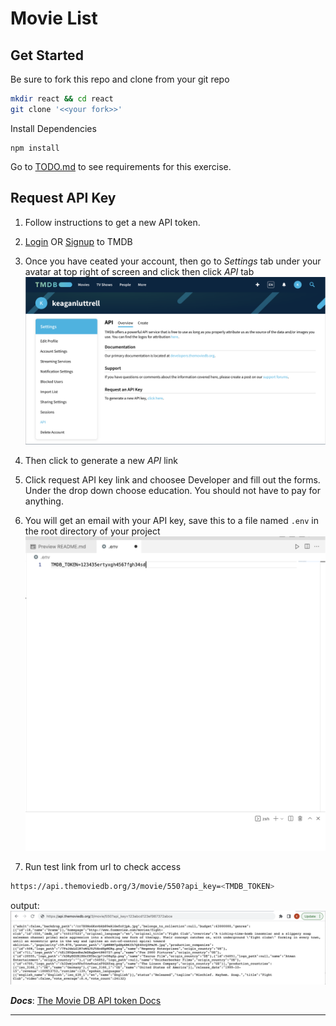 # Movie List

## Get Started

Be sure to fork this repo and clone from your git repo
```bash
mkdir react && cd react
git clone '<<your fork>>'
```
Install Dependencies
```
npm install
```

Go to [TODO.md](TODO.md) to see requirements for this exercise.

## Request API Key

1. Follow instructions to get a new API token.

2. [Login](https://www.themoviedb.org/login) OR
[Signup](https://www.themoviedb.org/signup) to TMDB

3. Once you have ceated your account, then go to _Settings_ tab under your avatar at top right of screen and click then click _API_ tab
![API request!](public/images/api_request.png "Api request")

4. Then click to generate a new _API_ link

5. Click request API key link and choosee Developer and fill out the forms. Under the drop down choose education. You should not have to pay for anything.

6. You will get an email with your API key, save this to a file named ```.env``` in the root directory of your project
![.env token!](public/images/env_token.png ".env token")

7. Run test link from url to check access

```bash
https://api.themoviedb.org/3/movie/550?api_key=<TMDB_TOKEN>
```

output:
![output!](public/images/output.png "output")

_**Docs**_:
[The Movie DB API token Docs](https://developers.themoviedb.org/3/getting-started/introduction)

---

